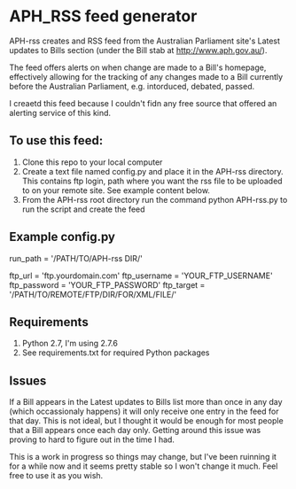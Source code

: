 APH_RSS feed generator
======================

APH-rss creates and RSS feed from the Australian Parliament site's Latest updates to Bills section (under the Bill stab at http://www.aph.gov.au/).

The feed offers alerts on when change are made to a Bill's homepage, effectively allowing for the tracking of any changes made to a Bill currently before the Australian Parliament, e.g. intorduced, debated, passed.

I creaetd this feed because I couldn't fidn any free source that offered an alerting service of this kind.

To use this feed:
-----------------

1. Clone this repo to your local computer
2. Create a text file named config.py and place it in the APH-rss directory. This contains ftp login, path where you want the rss file to be uploaded to on your remote site. See example content below.
3. From the APH-rss root directory run the command python APH-rss.py to run the script and create the feed

Example config.py
-----------------

run_path = '/PATH/TO/APH-rss DIR/'

ftp_url = 'ftp.yourdomain.com'
ftp_username = 'YOUR_FTP_USERNAME'
ftp_password = 'YOUR_FTP_PASSWORD'
ftp_target = '/PATH/TO/REMOTE/FTP/DIR/FOR/XML/FILE/'

Requirements
------------

1. Python 2.7, I'm using 2.7.6
2. See requirements.txt for required Python packages

Issues
------

If a Bill appears in the Latest updates to Bills list more than once in any day (which occassionaly happens) it will only receive one entry in the feed for that day.
This is not ideal, but I thought it would be enough for most people that a Bill appears once each day only.
Getting around this issue was proving to hard to figure out in the time I had.


This is a work in progress so things may change, but I've been ruinning it for a while now and it seems pretty stable so I won't change it much. Feel free to use it as you wish.

